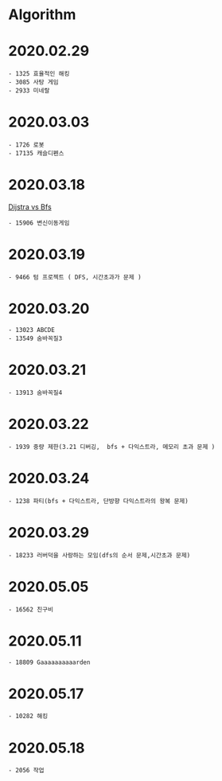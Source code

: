 # Algorithm

# 2020.02.29
	- 1325 효율적인 해킹
	- 3085 사탕 게임
	- 2933 미네랄

# 2020.03.03
	- 1726 로봇
	- 17135 캐슬디펜스

# 2020.03.18 

 [Dijstra vs Bfs](./Dijkstra.md)
	
	- 15906 변신이동게임

# 2020.03.19
	- 9466 텀 프로젝트 ( DFS, 시간초과가 문제 )

# 2020.03.20
	- 13023 ABCDE
	- 13549 숨바꼭질3

# 2020.03.21
	- 13913 숨바꼭질4

# 2020.03.22
	- 1939 중량 제한(3.21 디버깅,  bfs + 다익스트라, 메모리 초과 문제 )

# 2020.03.24
	- 1238 파티(bfs + 다익스트라, 단방향 다익스트라의 왕복 문제)

# 2020.03.29
	- 18233 러버덕을 사랑하는 모임(dfs의 순서 문제,시간초과 문제)

# 2020.05.05
	- 16562 친구비

# 2020.05.11
	- 18809 Gaaaaaaaaaarden

# 2020.05.17
	- 10282 해킹

# 2020.05.18
	- 2056 작업

